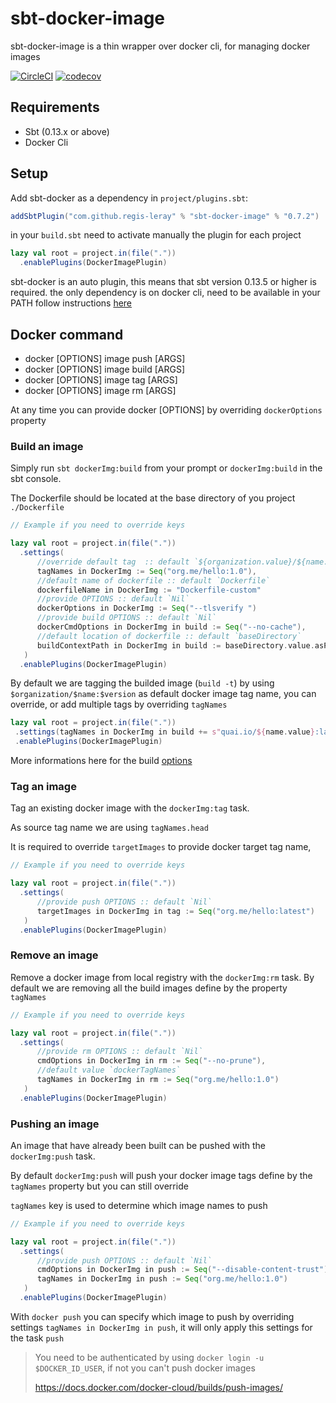 # sbt-docker-image

sbt-docker-image is a thin wrapper over docker cli, for managing docker images

[![CircleCI](https://circleci.com/gh/regis-leray/sbt-docker-image/tree/master.svg?style=svg)](https://circleci.com/gh/regis-leray/sbt-docker/tree/master)
[![codecov](https://codecov.io/gh/regis-leray/sbt-docker-image/branch/master/graph/badge.svg)](https://codecov.io/gh/regis-leray/sbt-docker-image)


Requirements
------------
* Sbt (0.13.x or above)
* Docker Cli

Setup
-----

Add sbt-docker as a dependency in `project/plugins.sbt`:
```scala
addSbtPlugin("com.github.regis-leray" % "sbt-docker-image" % "0.7.2")
```
in your `build.sbt` need to activate manually the plugin for each project

```scala
lazy val root = project.in(file("."))
  .enablePlugins(DockerImagePlugin)
```

sbt-docker is an auto plugin, this means that sbt version 0.13.5 or higher is required.
the only dependency is on docker cli, need to be available in your PATH follow instructions [here](https://docs.docker.com/v17.09/engine/installation/)

Docker command
--------------

* docker [OPTIONS] image push [ARGS]
* docker [OPTIONS] image build [ARGS]
* docker [OPTIONS] image tag [ARGS]
* docker [OPTIONS] image rm [ARGS]

At any time you can provide docker [OPTIONS] by overriding `dockerOptions` property


### Build an image

Simply run `sbt dockerImg:build` from your prompt or `dockerImg:build` in the sbt console.

The Dockerfile should be located at the base directory of you project `./Dockerfile` 


```scala
// Example if you need to override keys

lazy val root = project.in(file("."))
  .settings(   
      //override default tag  :: default `${organization.value}/${name.value}:${version.value}`
      tagNames in DockerImg := Seq("org.me/hello:1.0"),
      //default name of dockerfile :: default `Dockerfile`
      dockerfileName in DockerImg := "Dockerfile-custom"
      //provide OPTIONS :: default `Nil`
      dockerOptions in DockerImg := Seq("--tlsverify ")     
      //provide build OPTIONS :: default `Nil`
      dockerCmdOptions in DockerImg in build := Seq("--no-cache"),
      //default location of dockerfile :: default `baseDirectory`
      buildContextPath in DockerImg in build := baseDirectory.value.asPath.resolve("docker-dir"),      
   )
  .enablePlugins(DockerImagePlugin)
```

By default we are tagging the builded image (`build -t`) by using `$organization/$name:$version` as default docker image tag name, 
you can override, or add multiple tags by overriding `tagNames`

```scala
lazy val root = project.in(file(".")) 
 .settings(tagNames in DockerImg in build += s"quai.io/${name.value}:latest")
 .enablePlugins(DockerImagePlugin)
```

More informations here for the build [options](https://docs.docker.com/engine/reference/commandline/build/)

### Tag an image

Tag an existing docker image with the `dockerImg:tag` task.

As source tag name we are using `tagNames.head`

It is required to override `targetImages` to provide docker target tag name,

```scala
// Example if you need to override keys

lazy val root = project.in(file("."))
  .settings(
      //provide push OPTIONS :: default `Nil`
      targetImages in DockerImg in tag := Seq("org.me/hello:latest")
   )
  .enablePlugins(DockerImagePlugin)
```

### Remove an image

Remove a docker image from local registry with the `dockerImg:rm` task.
By default we are removing all the build images define by the property `tagNames`


```scala
// Example if you need to override keys

lazy val root = project.in(file("."))
  .settings(
      //provide rm OPTIONS :: default `Nil`
      cmdOptions in DockerImg in rm := Seq("--no-prune"),
      //default value `dockerTagNames`
      tagNames in DockerImg in rm := Seq("org.me/hello:1.0")
   )
  .enablePlugins(DockerImagePlugin)
```


### Pushing an image

An image that have already been built can be pushed with the `dockerImg:push` task.

By default `dockerImg:push` will push your docker image tags define by the `tagNames` property but you can still override

`tagNames` key is used to determine which image names to push

```scala
// Example if you need to override keys

lazy val root = project.in(file("."))
  .settings(
      //provide push OPTIONS :: default `Nil`
      cmdOptions in DockerImg in push := Seq("--disable-content-trust"),
      tagNames in DockerImg in push := Seq("org.me/hello:1.0")
   )
  .enablePlugins(DockerImagePlugin)
```

With `docker push` you can specify which image to push by overriding settings `tagNames in DockerImg in push`, it will only apply this settings for the task `push`


> You need to be authenticated by using `docker login -u $DOCKER_ID_USER`, if not you can't push docker images
> 
> https://docs.docker.com/docker-cloud/builds/push-images/
